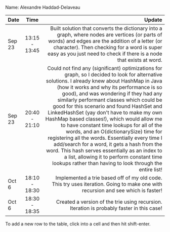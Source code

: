 Name: Alexandre Haddad-Delaveau

| Date   |     Time      |                                                                                                                                                                                                                                                                                                                                                                                                                                                                                                                                                                                                                                                                                                                                                                      Update |
|:-------|:-------------:|----------------------------------------------------------------------------------------------------------------------------------------------------------------------------------------------------------------------------------------------------------------------------------------------------------------------------------------------------------------------------------------------------------------------------------------------------------------------------------------------------------------------------------------------------------------------------------------------------------------------------------------------------------------------------------------------------------------------------------------------------------------------------:|
| Sep 23 | 13:15 - 13:45 |                                                                                                                                                                                                                                                                                                                                                                                                                                                                                                      Built solution that converts the dictionary into a graph, where nodes are vertices (or parts of words) and edges are the addition of a letter (or character). Then checking for a word is super easy as you just need to check if there is a node that exists at word. |
| Sep 23 | 20:40 - 21:10 | Could not find any (significant) optimizations for graph, so I decided to look for alternative solutions. I already knew about HashMap in Java (how it works and why its performance is so good), and was wondering if they had any similarly performant classes which could be good for this scenario and found HashSet and LinkedHashSet (yay don't have to make my own HashMap based classes!), which would allow me to have constant time lookups for all of the words, and an O(dictionarySize) time for registering all the words. Essentially every time I add/search for a word, it gets a hash from the word. This hash serves essentially as an index to a list, allowing it to perform constant time lookups rather than having to look through the entire list! |
| Oct 6  | 18:10 - 18:30 |                                                                                                                                                                                                                                                                                                                                                                                                                                                                                                                                                                                                                                             Implemented a trie based off of my old code. This try uses iteration. Going to make one with recursion and see which is faster! |
| Oct 6  | 18:30 - 18:35 |                                                                                                                                                                                                                                                                                                                                                                                                                                                                                                                                                                                                                                                                                   Created a version of the trie using recursion. Iteration is probably faster in this case! |


To add a new row to the table, click into a cell and then hit shift-enter.